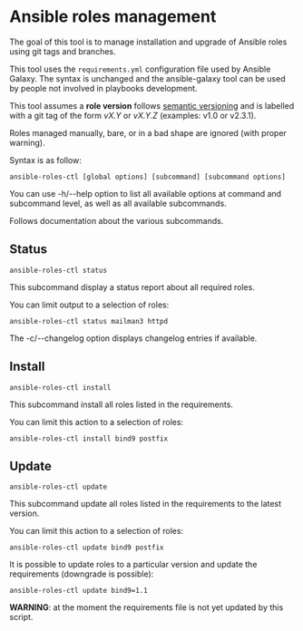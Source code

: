 # Ansible roles management

The goal of this tool is to manage installation and upgrade of Ansible
roles using git tags and branches.

This tool uses the `requirements.yml` configuration file used by Ansible
Galaxy. The syntax is unchanged and the ansible-galaxy tool can be used
by people not involved in playbooks development.

This tool assumes a **role version** follows [semantic versioning](http://semver.org/spec/v2.0.0.html)
and is labelled with a git tag of the form _vX.Y_ or _vX.Y.Z_ (examples: v1.0 or v2.3.1).

Roles managed manually, bare, or in a bad shape are ignored (with proper
warning).

Syntax is as follow:

    ansible-roles-ctl [global options] [subcommand] [subcommand options]

You can use -h/--help option to list all available options at command
and subcommand level, as well as all available subcommands.

Follows documentation about the various subcommands.

## Status

    ansible-roles-ctl status

This subcommand display a status report about all required roles.

You can limit output to a selection of roles:

    ansible-roles-ctl status mailman3 httpd

The -c/--changelog option displays changelog entries if available.

## Install

    ansible-roles-ctl install

This subcommand install all roles listed in the requirements.

You can limit this action to a selection of roles:

    ansible-roles-ctl install bind9 postfix

## Update

    ansible-roles-ctl update

This subcommand update all roles listed in the requirements to the
latest version.

You can limit this action to a selection of roles:

    ansible-roles-ctl update bind9 postfix

It is possible to update roles to a particular version and update the
requirements (downgrade is possible):

    ansible-roles-ctl update bind9=1.1

**WARNING**: at the moment the requirements file is not yet updated by
this script.

